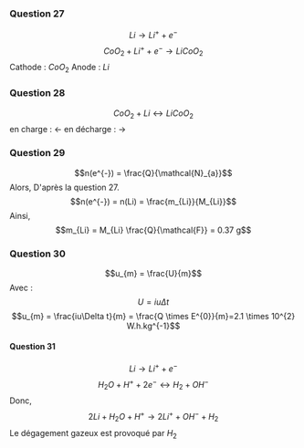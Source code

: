 ### Question 27
$$Li \to Li^{+} + e^{-}$$
$$CoO_{2} + Li^{+} + e^{-} \to LiCoO_{2} $$
Cathode : $CoO_{2}$
Anode : $Li$

### Question 28
$$CoO_{2} + Li \longleftrightarrow LiCoO_{2}  $$
en charge : $\leftarrow$
en décharge : $\to$ 

### Question 29
$$n(e^{-}) = \frac{Q}{\mathcal{N}_{a}}$$
Alors, D'après la question 27.
$$n(e^{-}) = n(Li) = \frac{m_{Li}}{M_{Li}}$$
Ainsi, 
$$m_{Li} = M_{Li} \frac{Q}{\mathcal{F}} = 0.37 g$$

### Question 30
$$u_{m} = \frac{U}{m}$$
Avec : 
$$U = iu\Delta t$$
$$u_{m} = \frac{iu\Delta t}{m} = \frac{Q \times E^{0}}{m}=2.1 \times 10^{2} W.h.kg^{-1}$$


#### Question 31
$$Li \to Li^{+} + e^{-}$$
$$H_{2}O  + H^{+} + 2e^{-}\leftrightarrow H_{2} + OH^{-}$$
Donc, 
$$2Li + H_{2}O + H^{+} \to 2Li^{+} + OH^{-} + H_{2}$$
Le dégagement gazeux est provoqué par $H_{2}$
